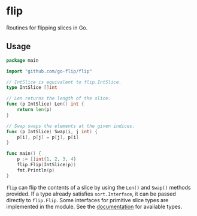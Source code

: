 # flip
Routines for flipping slices in Go.

## Usage
```go
package main

import "github.com/go-flip/flip"

// IntSlice is equivalent to flip.IntSlice.
type IntSlice []int

// Len returns the length of the slice.
func (p IntSlice) Len() int {
    return len(p)
}

// Swap swaps the elements at the given indices.
func (p IntSlice) Swap(i, j int) {
    p[i], p[j] = p[j], p[i]
}

func main() {
    p := []int{1, 2, 3, 4}
    flip.Flip(IntSlice(p))
    fmt.Println(p)
}
```

`flip` can flip the contents of a slice by using the `Len()` and `Swap()` methods provided.
If a type already satisfies `sort.Interface`, it can be passed directly to `flip.Flip`.
Some interfaces for primitive slice types are implemented in the module.
See the [documentation](https://godoc.org/github.com/go-flip/flip) for available types.